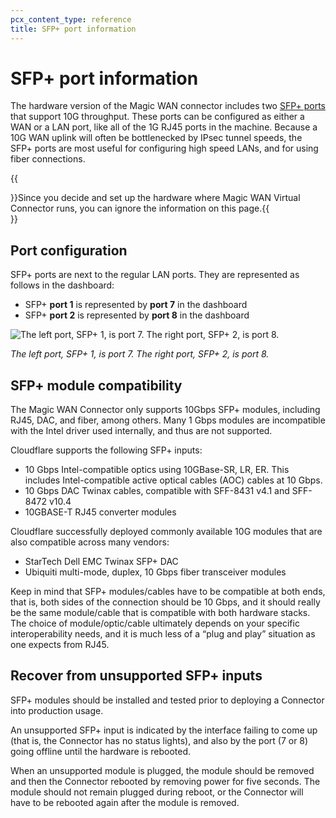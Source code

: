 ```yaml
---
pcx_content_type: reference
title: SFP+ port information
---
```


# SFP+ port information

The hardware version of the Magic WAN connector includes two [SFP+ ports](https://en.wikipedia.org/wiki/Small_Form-factor_Pluggable) that support 10G throughput. These ports can be configured as either a WAN or a LAN port, like all of the 1G RJ45 ports in the machine. Because a 10G WAN uplink will often be bottlenecked by IPsec tunnel speeds, the SFP+ ports are most useful for configuring high speed LANs, and for using fiber connections.

{{<Aside type="note" header="Virtual Connector and SFP+ ports">}}Since you decide and set up the hardware where Magic WAN Virtual Connector runs, you can ignore the information on this page.{{</Aside>}}

## Port configuration

SFP+ ports are next to the regular LAN ports. They are represented as follows in the dashboard:
- SFP+ **port 1** is represented by **port 7** in the dashboard
- SFP+ **port 2** is represented by **port 8** in the dashboard

![The left port, SFP+ 1, is port 7. The right port, SFP+ 2, is port 8.](/images/magic-wan/connector/spf-ports.png)

_The left port, SFP+ 1, is port 7. The right port, SFP+ 2, is port 8._

## SFP+ module compatibility

The Magic WAN Connector only supports 10Gbps SFP+ modules, including RJ45, DAC, and fiber, among others. Many 1 Gbps modules are incompatible with the Intel driver used internally, and thus are not supported.

Cloudflare supports the following SFP+ inputs:
- 10 Gbps Intel-compatible optics using 10GBase-SR, LR, ER. This includes Intel-compatible active optical cables (AOC) cables at 10 Gbps.
- 10 Gbps DAC Twinax cables, compatible with SFF-8431 v4.1 and SFF-8472 v10.4
- 10GBASE-T RJ45 converter modules

Cloudflare successfully deployed commonly available 10G modules that are also compatible across many vendors:
- StarTech Dell EMC Twinax SFP+ DAC
- Ubiquiti multi-mode, duplex, 10 Gbps fiber transceiver modules

Keep in mind that SFP+ modules/cables have to be compatible at both ends, that is, both sides of the connection should be 10 Gbps, and it should really be the same module/cable that is compatible with both hardware stacks. The choice of module/optic/cable ultimately depends on your specific interoperability needs, and it is much less of a “plug and play” situation as one expects from RJ45.

## Recover from unsupported SFP+ inputs

SFP+ modules should be installed and tested prior to deploying a Connector into production usage.

An unsupported SFP+ input is indicated by the interface failing to come up (that is, the Connector has no status lights), and also by the port (7 or 8) going offline until the hardware is rebooted.

When an unsupported module is plugged, the module should be removed and then the Connector rebooted by removing power for five seconds. The module should not remain plugged during reboot, or the Connector will have to be rebooted again after the module is removed.